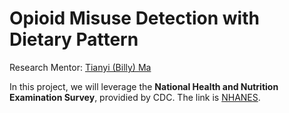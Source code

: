 Opioid Misuse Detection with Dietary Pattern
============




Research Mentor: [Tianyi (Billy) Ma](https://tianyi-billy-ma.github.io/)




In this project, we will leverage the **National Health and Nutrition Examination Survey**, providied by CDC.
The link is [NHANES](https://wwwn.cdc.gov/nchs/nhanes/search/datapage.aspx?Component=Questionnaire&CycleBeginYear=2011).
